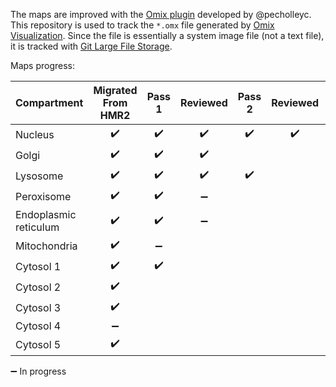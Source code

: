 The maps are improved with the [Omix plugin](https://github.com/SysBioChalmers/OMIX_plugin) developed by @pecholleyc.  
This repository is used to track the `*.omx` file generated by [Omix Visualization](https://www.omix-visualization.com). Since the file is essentially a system image file (not a text file), it is tracked with [Git Large File Storage](https://git-lfs.github.com/).

Maps progress:

| Compartment | Migrated From HMR2 | Pass 1 | Reviewed | Pass 2 | Reviewed | Pass 3 | Reviewed | Done  |
| ----------- | :----------------: | :----: | :------: | :----: | :------: | :----: | :------: | :---: |
| Nucleus     | :heavy_check_mark: | :heavy_check_mark: | :heavy_check_mark: |   :heavy_check_mark:  | :heavy_check_mark:       |     |        |  :heavy_check_mark:   |
| Golgi       | :heavy_check_mark: | :heavy_check_mark:      | :heavy_check_mark:       |     |        |     |        | :heavy_check_mark:    |
| Lysosome    | :heavy_check_mark: | :heavy_check_mark:      | :heavy_check_mark:       | :heavy_check_mark:    |        |     |        |     |
| Peroxisome  | :heavy_check_mark: | :heavy_check_mark:     | :heavy_minus_sign:       |     |        |     |        |     |
| Endoplasmic reticulum  | :heavy_check_mark:                 |  :heavy_check_mark:    |  :heavy_minus_sign:      |     |        |     |        |     |
| Mitochondria | :heavy_check_mark:| :heavy_minus_sign:      |        |     |        |     |        |     |
| Cytosol 1   | :heavy_check_mark: | :heavy_check_mark: |        |     |        |     |        |     |
| Cytosol 2   | :heavy_check_mark: |     |        |     |        |     |        |     |
| Cytosol 3   | :heavy_check_mark: |     |        |     |        |     |        |     |
| Cytosol 4   | :heavy_minus_sign: |     |        |     |        |     |        |     |
| Cytosol 5   | :heavy_check_mark: |     |        |     |        |     |        |     |

:heavy_minus_sign:  In progress

